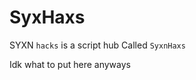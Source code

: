 # SyxHaxs

SYXN <code>hacks</code> is a script hub Called <code>SyxnHaxs</code>
  
  Idk what to put here anyways

